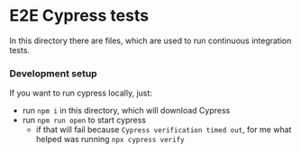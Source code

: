 # E2E Cypress tests

In this directory there are files, which are used to run continuous integration tests.

### Development setup
If you want to run cypress locally, just:
- run `npm i` in this directory, which will download Cypress
- run `npm run open` to start cypress
  - if that will fail because `Cypress verification timed out`, for me what helped was running `npx cypress verify`
